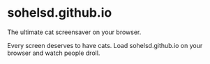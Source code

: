 # sohelsd.github.io

The ultimate cat screensaver on your browser.

Every screen deserves to have cats. Load sohelsd.github.io on your browser and watch people droll.
